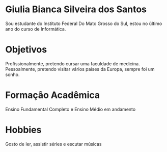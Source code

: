 # Giulia Bianca Silveira dos Santos

Sou estudante do Instituto Federal Do Mato Grosso do Sul, estou no último ano do curso de Informática.


# Objetivos
Profissionalmente, pretendo cursar uma faculdade de medicina. Pessoalmente, pretendo visitar vários países da Europa, sempre foi um sonho.

# Formação Acadêmica
Ensino Fundamental Completo e Ensino Médio em andamento

# Hobbies
Gosto de ler, assistir séries e escutar músicas
